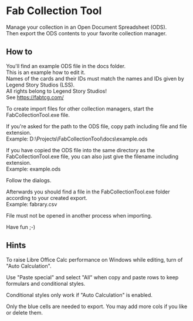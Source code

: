# Fab Collection Tool

Manage your collection in an Open Document Spreadsheet (ODS).  
Then export the ODS contents to your favorite collection manager.

## How to

You'll find an example ODS file in the docs folder.  
This is an example how to edit it.  
Names of the cards and their IDs must match the names and IDs given 
by Legend Story Studios (LSS).  
All rights belong to Legend Story Studios!  
See https://fabtcg.com/

To create import files for other collection managers, start the 
FabCollectionTool.exe file.

If you're asked for the path to the ODS file, copy path 
including file and file extension.  
Example: D:\Projects\FabCollectionTool\docs\example.ods

If you have copied the ODS file into the same directory as the 
FabCollectionTool.exe file, you can also just give the filename including extension.  
Example: example.ods

Follow the dialogs.

Afterwards you should find a file in the FabCollectionTool.exe folder according to your 
created export.  
Example: fabrary.csv

File must not be opened in another process when importing.

Have fun ;-)

## Hints

To raise Libre Office Calc performance on Windows while editing, 
turn of "Auto Calculation".

Use "Paste special" and select "All" when copy and paste rows to keep formulars 
and conditional styles.

Conditional styles only work if "Auto Calculation" is enabled.

Only the blue cells are needed to export. You may add more cols if you like or delete them.

 
